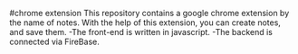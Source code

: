 #chrome extension 
This repository contains a google chrome extension by the name of notes. With the help of this extension, you can create notes, and save them. 
-The front-end is written in javascript.
-The backend is connected via FireBase.
